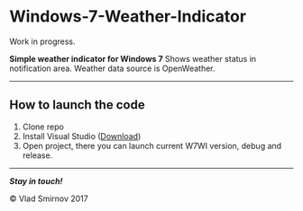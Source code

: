 # Windows-7-Weather-Indicator

Work in progress.

**Simple weather indicator for Windows 7**
Shows weather status in notification area.
Weather data source is OpenWeather.
___
## How to launch the code
1. Clone repo
2. Install Visual Studio ([Download](https://www.visualstudio.com/vs/))
3. Open project, there you can launch current W7WI version, debug and release.

___

*__Stay in touch!__*

© Vlad Smirnov 2017
